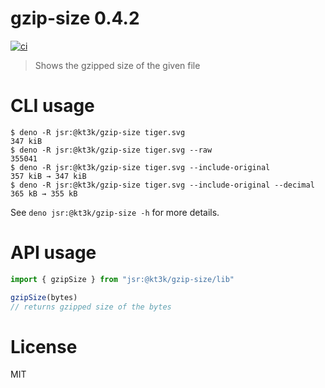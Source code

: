 # gzip-size 0.4.2

[![ci](https://github.com/kt3k/gzip-size/actions/workflows/ci.yml/badge.svg)](https://github.com/kt3k/gzip-size/actions/workflows/ci.yml)

> Shows the gzipped size of the given file

# CLI usage

```shellsession
$ deno -R jsr:@kt3k/gzip-size tiger.svg
347 kiB
$ deno -R jsr:@kt3k/gzip-size tiger.svg --raw
355041
$ deno -R jsr:@kt3k/gzip-size tiger.svg --include-original
357 kiB → 347 kiB
$ deno -R jsr:@kt3k/gzip-size tiger.svg --include-original --decimal
365 kB → 355 kB
```

See `deno jsr:@kt3k/gzip-size -h` for more details.

# API usage

```ts
import { gzipSize } from "jsr:@kt3k/gzip-size/lib"

gzipSize(bytes)
// returns gzipped size of the bytes
```

# License

MIT
